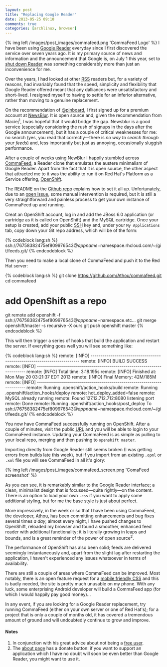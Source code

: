 ```yaml
---
layout: post
title: "Replacing Google Reader"
date: 2013-05-25 09:10
comments: true
categories: [archlinux, browser] 
---
```

{% img left /images/post_images/commafeed.png 'CommaFeed Logo' %}
I have been using [Google Reader](https://en.wikipedia.org/wiki/Google_reader 'Wikipedi page')
everyday since I first discovered the service over seven years ago. It is my
primary source of news and information and the announcement that Google is, on July 1 this year,
set to [shut down Reader](http://googlereader.blogspot.ca/2013/03/powering-down-google-reader.html 'Official announcemet on Google Blog')
was something considerably more than just an inconvenience for me.

Over the years, I had looked at other <acronym title="Rich Site Summary">RSS</acronym> 
readers but, for a variety of reasons, had invariably found that the speed,
simplicity and flexibility that Google Reader offered meant that any dalliances
were unsatisfactory and short-lived. I resigned myself to having to settle for 
an inferior alternative, rather than moving to a genuine replacement.

On the recommendation of [@pinboard](https://pinboard.in/ 'Not so-social bookmarking'), 
I first signed up for a premium account at 
[NewsBlur](https://www.newsblur.com/ 'NewsBlur website'). It is open source and,
given the recommendation from Maciej<sup>1</sup>, I was hopeful that it would
bridge the gap. Newsblur is a good service (especially considering the rush of
signups in the days after the Google announcement), but it has a couple of
critical weaknesses for me: no search (yes, you read that correctly—there is *no
way to search through your feeds*) and, less importantly but just as annoying,
occasionally sluggish performance.

After a couple of weeks using NewBlur I happily stumbled across
[CommaFeed](https://www.commafeed.com/ 'CommaFeed homepage'), a
Reader clone that emulates the austere minimalism of Google Reader. Apart from
the fact that it is open source, the other aspect that attracted me to it 
was the ability to run it on Red Hat's Platform as a Service offering, 
[OpenShift](http://www.openshift.com/ 'Red Hat PaaS'). 

The README on the [Github repo](https://github.com/Athou/commafeed 'CommaFeed repo') 
explains how to set it all up. Unfortunately, due to an 
[open issue](https://github.com/Athou/commafeed/issues/91 'OpenShift fails silently'), 
some manual intervention is required, but it is still a very
straightforward and painless process to get your own instance of CommaFeed up
and running.

Creat an OpenShift account, log in and add the JBoss 6.0 application (or
cartridge as it is called on OpenShift) and the MySQL cartridge. Once your setup
is created, add your public <acronym title="Secure Shell">SSH</acronym> key and,
under your `My Applications` tab, copy down your Git repo address, which will be
of the form:

{% codeblock lang:sh %}
ssh://76758382475ef809976543@$appname-$namespace.rhcloud.com/~/git/feeds.git/
{% endcodeblock %}

Then you need to make a local clone of CommaFeed and push it to the Red Hat
server:

{% codeblock lang:sh %}
git clone https://github.com/Athou/commafeed.git
cd commafeed
# add OpenShift as a repo
git remote add openshift -f ssh://76758382475ef809976543@$appname-$namespace.etc…
git merge openshift/master -s recursive -X ours
git push openshift master
{% endcodeblock %}

This will then trigger a series of hooks that build the application and restart
the server. If everything goes well you will see something like:

{% codeblock lang:sh %}
remote: [INFO] ------------------------------------------------------------------------
remote: [INFO] BUILD SUCCESS
remote: [INFO] ------------------------------------------------------------------------
remote: [INFO] Total time: 3:18.195s
remote: [INFO] Finished at: Mon May 20 03:21:37 EDT 2013
remote: [INFO] Final Memory: 42M/185M
remote: [INFO] ------------------------------------------------------------------------
remote: Running .openshift/action_hooks/build
remote: Running .openshift/action_hooks/deploy
remote: hot_deploy_added=false
remote: MySQL already running
remote: Found 127.12.712.712:8080 listening port
remote: Done
remote: Running .openshift/action_hooks/post_deploy
To ssh://76758382475ef809976543@$appname-$namespace.rhcloud.com/~/git/feeds.git/
{% endcodeblock %}

You now have CommaFeed successfully running on OpenShift. After a couple of
minutes, visit the public <acronym title="Unique Resource Locator">URL</acronym>
and you will be able to login to your CommaFeed instance. Updating your 
CommaFeed is as simple as pulling to your local repo, merging and
then pushing to `openshift master`.

Importing directly from Google Reader still seems broken (I was  getting
errors from builds late this week), but if you import from an existing `.opml`
or `.xml` file you will see CommaFeed in all it's glory:

{% img left /images/post_images/commafeed_screen.png 'ComaFeed screenshot' %}

As you can see, it is remarkably similar to the Google Reader interface; a
clean, minimalist design that is focussed—quite rightly—on the content. There
is an option to load your own `.css` if you want to apply some additional
styling, but for me the base style is just about perfect.

More impressively, in the week or so that I have been using CommaFeed, the
developer, 
[Athou](https://github.com/Athou 'Athou on Github'), has been committing
enhancements and bug fixes several times *a day*; almost every night, 
I have pushed changes to OpenShift, reloaded my browser and found a 
smoother, enhanced feed reader with additional functionality; it is
literally growing in leaps and bounds, and is a great reminder of the power 
of open source<sup>2</sup>.

The performance of OpenShift has also been solid; feeds are delivered
seemingly instantaneously and, apart from the slight lag after restarting
the application, I haven't experienced any issues whatsoever in terms
of availability.

There are still a couple of areas where CommaFeed can be improved. Most
notably, there is an open feature request for a 
[mobile friendly CSS](https://github.com/Athou/commafeed/issues/54 'Github Issue')
and this is badly needed, the site is pretty much unusable on my phone. With
any luck, some enterprising Android developer will build a CommaFeed app (for
which I would happily pay good money)…

In any event, if you are looking for a Google Reader replacement, try
running CommaFeed (either on your own server or one of Red Hat's); for
a project that is only a couple of months old, it has covered a 
tremendous amount of ground and will undoubtedly continue to grow
and improve. 

#### Notes
1. In conjunction with his great advice about not being a 
[free user](http://blog.pinboard.in/2011/12/don_t_be_a_free_user/ 'Pinboard blog').
2. The [about page](http://feeds-jwr.rhcloud.com/#/feeds/help 'About and Help page')
has a donate button: if you want to support an application which I have no doubt
will soon be even better than Google Reader, you might want to use it.

